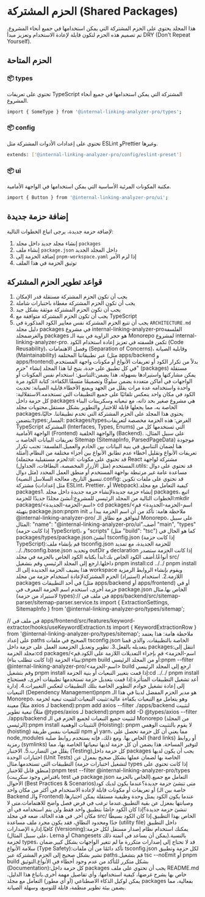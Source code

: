 # الحزم المشتركة (Shared Packages)

هذا المجلد يحتوي على الحزم المشتركة التي يمكن استخدامها في جميع أنحاء المشروع. تم تصميم هذه الحزم لتكون قابلة لإعادة الاستخدام وتعزيز مبدأ DRY (Don't Repeat Yourself).

## الحزم المتاحة

### 📦 types

تحتوي على تعريفات TypeScript المشتركة التي يمكن استخدامها في جميع أنحاء المشروع.

```bash
import { SomeType } from '@internal-linking-analyzer-pro/types';
```

### 📦 config

تحتوي على إعدادات الأدوات المشتركة مثل ESLint وPrettier وغيرها.

```bash
extends: ['@internal-linking-analyzer-pro/config/eslint-preset']
```

### 📦 ui

مكتبة المكونات المرئية الأساسية التي يمكن استخدامها في الواجهة الأمامية.

```bash
import { Button } from '@internal-linking-analyzer-pro/ui';
```

## إضافة حزمة جديدة

لإضافة حزمة جديدة، يرجى اتباع الخطوات التالية:

1. إنشاء مجلد جديد داخل مجلد `packages`
2. إنشاء ملف `package.json` داخل المجلد الجديد
3. إضافة الحزمة إلى `pnpm-workspace.yaml` إذا لزم الأمر
4. توثيق الحزمة في هذا الملف

## قواعد تطوير الحزم المشتركة

1. يجب أن تكون الحزم المشتركة مستقلة قدر الإمكان
2. يجب أن تكون الحزم المشتركة مغطاة باختبارات شاملة
3. يجب أن تكون الحزم المشتركة موثقة بشكل جيد
4. يجب أن تكون الحزم المشتركة متوافقة مع TypeScript
5. يجب أن تتبع الحزم المشتركة نفس معايير الكود المذكورة في `ARCHITECTURE.md`
   دليل مجلد packages في مشروع internal-linking-analyzer-proالفلسفة والغرضمجلد packages هو حجر الزاوية في بنية الـ Monorepo لمشروع internal-linking-analyzer-pro. تكمن فلسفته في تعزيز إعادة استخدام الكود (Code Reusability)، وفصل الاهتمامات (Separation of Concerns)، وقابلية الصيانة (Maintainability) عبر تطبيقاتنا المختلفة (مثل apps/backend و apps/frontend).بدلاً من تكرار الكود أو تعريفات الأنواع أو مكونات واجهة المستخدم في كل تطبيق على حدة، يتيح لنا هذا المجلد إنشاء "حزم" (packages) مستقلة يمكن مشاركتها واستيرادها بسهولة. هذا يضمن:التناسق: استخدام نفس المكونات أو الواجهات في أماكن متعددة يضمن سلوكًا وتصميمًا متسقًا.الكفاءة: كتابة الكود مرة واحدة واستخدامه عدة مرات يقلل من الجهد ويمنع الأخطاء.قابلية الصيانة: تحديث الكود في مكان واحد ينعكس تلقائيًا على جميع التطبيقات التي تستخدمه.الاستقلالية: كل حزمة داخل packages هي مشروع صغير بحد ذاته، مع تبعياته وسكريبتات البناء الخاصة به، مما يجعلها قابلة للاختبار والتطوير بشكل مستقل.محتويات مجلد packagesيحتوي هذا المجلد على الحزم المشتركة التي تخدم تطبيقاتنا. حاليًا، يتضمن:types:المسار: packages/typesالغرض: هذه الحزمة مخصصة لتعريفات TypeScript المشتركة (Interfaces, Types, Enums) التي تستخدمها كل من الواجهة الأمامية (Frontend) والواجهة الخلفية (Backend). على سبيل المثال، تعريفات البيانات الخاصة بـ Sitemap (SitemapInfo, ParsedPageData) موجودة هنا لضمان التناسق في بنية البيانات بين الخادم والعميل.الفلسفة: تجنب تكرار تعريفات الأنواع وتقليل أخطاء عدم تطابق الأنواع بين أجزاء مختلفة من النظام.(أمثلة لحزم مستقبلية محتملة):ui: قد تحتوي على مكونات React مشتركة لواجهة المستخدم (مثل الأزرار المخصصة، البطاقات، الجداول).utils: قد تحتوي على دوال مساعدة عامة غير مرتبطة بواجهة المستخدم أو منطق العمل المحدد (مثل دوال تنسيق التاريخ، معالجة السلاسل النصية).config: قد تحتوي على ملفات تكوين مشتركة (مثل إعدادات ESLint، Prettier، أو Webpack).كيفية التعامل مع مجلد packages1. إنشاء حزمة جديدةلإنشاء حزمة جديدة داخل مجلد packages، اتبع الخطوات التالية من المجلد الرئيسي للمشروع:أنشئ مجلدًا جديدًا للحزمة:mkdir packages/<اسم-الحزمة-الجديدة>
   cd packages/<اسم-الحزمة-الجديدة>
   قم بتهيئة package.json:pnpm init
   ملاحظة هامة: تأكد من أن اسم الحزمة يبدأ بـ @internal-linking-analyzer-pro/ ليتوافق مع نطاق الـ Monorepo، على سبيل المثال: "name": "@internal-linking-analyzer-pro/ui".أضف "main", "types" (إذا كانت حزمة TypeScript)، و "scripts" (مثل "build": "tsc") كما هو الحال في packages/types/package.json.أنشئ tsconfig.json (إذا كانت حزمة TypeScript):قم بإنشاء ملف tsconfig.json للحزمة الجديدة، مع تمديد ../../tsconfig.base.json وتحديد outDir و declaration إذا كانت الحزمة ستصدر أنواعًا.أضف الكود الخاص بك:ابدأ بكتابة الكود الخاص بالحزمة في مجلد src/ داخلها.ارجع إلى المجلد الرئيسي وقم بتشغيل pnpm install:cd ../../
   pnpm install
   هذا يضيف الحزمة الجديدة إلى الـ workspace ويقوم بإنشاء الروابط الرمزية اللازمة.2. استخدام (استيراد) الحزم المشتركةلإعادة استخدام حزمة من مجلد packages في أحد التطبيقات (مثل apps/backend أو apps/frontend) أو في حزمة أخرى، استخدم اسم الحزمة المعرف في package.json الخاص بها.مثال (لاستيراد من حزمة types):// في ملف في apps/backend/src/sitemap-parser/sitemap-parser.service.ts
   import { ExtractionSettings, SitemapInfo } from '@internal-linking-analyzer-pro/types/sitemap';

// في ملف في apps/frontend/src/features/keyword-extractor/hooks/useKeywordExtraction.ts
import { KeywordExtractionRow } from '@internal-linking-analyzer-pro/types/sitemap';
ملاحظة هامة: هذا يعتمد على إعداد paths الصحيح في ملفات tsconfig.json الخاصة بالتطبيقات، والذي قمنا بتعديله بالفعل.3. تطوير وتعديل الحزمعند العمل على حزمة داخل packages:انتقل إلى مجلد الحزمة:cd packages/<اسم-الحزمة>
قم بإجراء التعديلات اللازمة على الكود.قم ببناء الحزمة (إذا كانت تتطلب بناء):pnpm build
أو من المجلد الرئيسي:pnpm --filter @internal-linking-analyzer-pro/<اسم-الحزمة> build
ارجع إلى المجلد الرئيسي وقم بتشغيل pnpm install إذا قمت بتغيير التبعيات أو بنية الحزمة:cd ../../
pnpm install
أعد تشغيل التطبيقات المتأثرة:إذا قمت بتعديل حزمة تستخدمها تطبيقات أخرى، فستحتاج إلى إعادة تشغيل خوادم التطوير الخاصة بتلك التطبيقات لتعكس التغييرات.4. إدارة التبعيات (Dependency Management)pnpm هو مدير الحزم المفضل لدينا في هذا الـ Monorepo، وهو يتعامل مع التبعيات بكفاءة عالية:تثبيت التبعيات:لتثبيت تبعية لحزمة معينة (مثلاً axios لـ backend):pnpm add axios --filter ./apps/backend
لتثبيت تبعية تطوير (مثلاً @types/axios لـ backend):pnpm add -D @types/axios --filter ./apps/backend
لتثبيت جميع التبعيات لجميع الحزم في الـ Monorepo (من المجلد الرئيسي):pnpm install
التثبيتات الوهمية (Hoisting): pnpm لا يقوم بالتثبيت الوهمي (hoisting) للتبعيات بنفس طريقة npm أو yarn، مما يعني أن كل حزمة تحصل على node_modules الخاص بها. ومع ذلك، فإنه يستخدم روابط صلبة (hard links) أو روابط رمزية (symlinks) لتوفير المساحة. هذا يضمن أن كل حزمة لديها تبعياتها الخاصة بها، مما يقلل من التضارب.5. الاختبار (Testing)كل حزمة داخل packages يجب أن يكون لديها اختبارات الوحدة (Unit Tests) الخاصة بها لضمان عملها بشكل صحيح بمعزل عن التطبيقات التي تستخدمها.مثال (لتشغيل اختبارات حزمة types إذا كانت تحتوي على منطق قابل للاختبار):pnpm test --filter @internal-linking-analyzer-pro/types
(بافتراض وجود سكريبت test في package.json الخاص بالحزمة).التعامل مع جميع الأحوال (Best Practices & Scenarios)متى تنشئ حزمة جديدة؟عندما يكون لديك كود أو تعريفات أو مكونات قابلة لإعادة الاستخدام في أكثر من مكان واحد (خاصة بين الـ Backend والـ Frontend).عندما يكون الكود يمثل وحدة وظيفية مستقلة يمكن اختبارها وصيانتها بمعزل عن بقية التطبيق.عندما ترغب في فرض فصل واضح للاهتمامات.متى لا تنشئ حزمة جديدة؟إذا كان الكود خاصًا بتطبيق واحد فقط ولن يتم استخدامه في أي مكان آخر. في هذه الحالة، ضعه في مجلد src/ الخاص بهذا التطبيق.إذا كان الكود بسيطًا جدًا ومحدود النطاق، فقد يكون مجرد ملف مساعدة (utility file) داخل التطبيق كافيًا.إدارة الإصدارات (Versioning):يمكنك استخدام نظام إصدار مستقل لكل حزمة (على سبيل المثال، Lerna أو Changesets يمكن أن يساعد في أتمتة ذلك).بالنسبة لحزمة types، قد لا تحتاج إلى إصدارات متكررة ما لم تتغير الواجهات بشكل كبير.ضمان سلامة الأنواع (Type Safety):تأكد دائمًا من أن ملفات tsconfig.json لكل حزمة وتطبيق تشير بشكل صحيح إلى الحزم المشتركة عبر paths.قم بتشغيل tsc --noEmit أو pnpm build بشكل متكرر للتأكد من عدم وجود أخطاء في الأنواع.التوثيق (Documentation):كل حزمة داخل packages يجب أن تحتوي على ملف README.md خاص بها يشرح غرضها، كيفية استخدامها، وأي تفاصيل مهمة أخرى.باتباع هذا الدليل، يمكن لوكيل الذكاء الاصطناعي (أو أي مطور) التعامل مع مجلد packages بفعالية، مما يضمن بيئة تطوير منظمة، قابلة للتوسع، وسهلة الصيانة.
